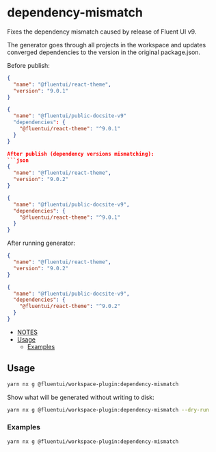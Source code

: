 # dependency-mismatch

Fixes the dependency mismatch caused by release of Fluent UI v9.

The generator goes through all projects in the workspace and updates converged dependencies to the version
in the original package.json.

Before publish:

````json
{
  "name": "@fluentui/react-theme",
  "version": "9.0.1"
}

{
  "name": "@fluentui/public-docsite-v9"
  "dependencies": {
    "@fluentui/react-theme": "^9.0.1"
  }
}

After publish (dependency versions mismatching):
```json
{
  "name": "@fluentui/react-theme",
  "version": "9.0.2"
}

{
  "name": "@fluentui/public-docsite-v9",
  "dependencies": {
    "@fluentui/react-theme": "^9.0.1"
  }
}
````

After running generator:

```json
{
  "name": "@fluentui/react-theme",
  "version": "9.0.2"
}

{
  "name": "@fluentui/public-docsite-v9",
  "dependencies": {
    "@fluentui/react-theme": "^9.0.2"
  }
}
```

<!-- toc -->

- [NOTES](#notes)
- [Usage](#usage)
  - [Examples](#examples)
  <!-- tocstop -->

## Usage

```sh
yarn nx g @fluentui/workspace-plugin:dependency-mismatch
```

Show what will be generated without writing to disk:

```sh
yarn nx g @fluentui/workspace-plugin:dependency-mismatch --dry-run
```

### Examples

```sh
yarn nx g @fluentui/workspace-plugin:dependency-mismatch
```

